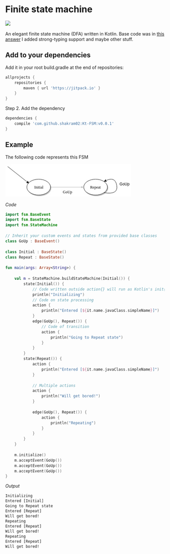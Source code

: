 # Finite state machine
[![](https://jitpack.io/v/shakram02/Kt-FSM.svg)](https://jitpack.io/#shakram02/Kt-FSM)

An elegant finite state machine (DFA) written in Kotlin. 
Base code was in [this answer](https://codereview.stackexchange.com/questions/143726/event-driven-finite-state-machine-dsl-in-kotlin)
I added strong-typing support and maybe other stuff.

## Add to your dependencies

Add it in your root build.gradle at the end of repositories:
```groovy
allprojects {
	repositories {
		maven { url 'https://jitpack.io' }
	}
}
```

Step 2. Add the dependency

```groovy
dependencies {
    compile 'com.github.shakram02:Kt-FSM:v0.0.1'
}
```

## Example

The following code represents this FSM

![alt text](./fsm.jpg)

*Code*

```Kotlin
import fsm.BaseEvent
import fsm.BaseState
import fsm.StateMachine

// Inherit your custom events and states from provided base classes
class GoUp : BaseEvent()

class Initial : BaseState()
class Repeat : BaseState()

fun main(args: Array<String>) {

    val m = StateMachine.buildStateMachine(Initial()) {
        state(Initial()) {
            // Code written outside action{} will run as Kotlin's init{}
            println("Initializing")
            // Code on state processing
            action {
                println("Entered [${it.name.javaClass.simpleName}]")
            }
            edge(GoUp(), Repeat()) {
                // Code of transition
                action {
                    println("Going to Repeat state")
                }
            }
        }
        state(Repeat()) {
            action {
                println("Entered [${it.name.javaClass.simpleName}]")
            }

            // Multiple actions
            action {
                println("Will get bored!")
            }

            edge(GoUp(), Repeat()) {
                action {
                    println("Repeating")
                }
            }
        }
    }

    m.initialize()
    m.acceptEvent(GoUp())
    m.acceptEvent(GoUp())
    m.acceptEvent(GoUp())
}
```

*Output*

```
Initializing
Entered [Initial]
Going to Repeat state
Entered [Repeat]
Will get bored!
Repeating
Entered [Repeat]
Will get bored!
Repeating
Entered [Repeat]
Will get bored!

```